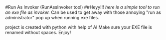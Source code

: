 #Run As Invoker (RunAssInvoker tool)
##Heyy!!!
*here is a simple tool to run an exe file as invoker.*
Can be used to get away with those annoying "run as administrator" pop up when running exe files. 

project is created with python with help of AI
Make sure your EXE file is renamed without spaces. Enjoy!
